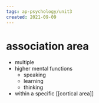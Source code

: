```yaml
---
tags: ap-psychology/unit3 
created: 2021-09-09
---
```


# association area

- multiple
- higher mental functions
	- speaking
	- learning
	- thinking
- within a specific [[cortical area]] 

